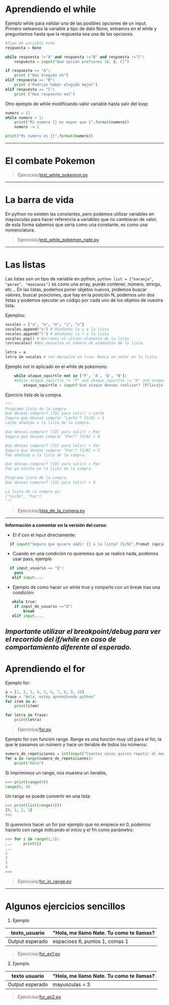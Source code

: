 # Aprendiendo el while
Ejemplo while para validar una de las posibles opciones de un input. Primero seteamos la variable a tipo de dato None, entramos en el while y preguntamos hasta que la respuesta sea una de las opciones.
```python
#Tipo de variable none
respuesta = None

while respuesta !="A" and respuesta !="B" and respuesta !="C":
    respuesta = input("Que opción prefieres [A, B, C]")

if respuesta == "A":
    print ("Has elegido ok")
elif respuesta == "B":
    print ("Podrias haber elegido mejor")
elif respuesta == "C":
    print ("Has respuesto mal")
```
Otro ejemplo de while modificando valor variable hasta salir del loop:
```python
numero = 12
while numero > 1:
    print("Mi numero {} es mayor que 1".format(numero))
    numero -= 1

print("Mi numero es {}".format(numero))
```
---
# El combate Pokemon

>Ejercicios/[test_while_pokemon.py](https://github.com/badorius/Python_MasterMind/blob/master/Ejercicios/test_while_pokemon.py)
---
# La barra de vida

En python no existen las constantes, pero podemos utilizar variables en mayúsculas para hacer referencia a variables que no cambiaran de valor, de esta forma sabemos que sería como una constante, es como una nomenclatura.

>Ejercicios/[test_while_pokemon_nate.py](https://github.com/badorius/Python_MasterMind/blob/master/Ejercicios/test_while_pokemon_nate.py)
---
# Las listas
Las listas son un tipo de variable en python, ```python list = ["naranja", "peras", "manzanas"]``` es como una array, puede contener, número, strings, etc...
En las listas, podemos poner objetos nuevos, podemos buscar valores, buscar posiciones, que hay en la posición N, podemos unir dos listas y podemos ejecutar un código por cada uno de los objetos de nuestra lista.

Ejemplos:
```python
vocales = ["a", "e", "e", "i", "o"]
vocales.append("u") # Añadimos la u a la lista
vocales.append("l") # Añadimos la l a la lista
vocales.pop() # Borramos el ultimo elemento de la lísta
len(vocales) #Nos devuelve el número de elementos de la lista.

letra = a
letra in vocales # nos devuelve un true. Busca un valor en la lista.
```
Ejemplo not in aplicado en el while de pokemons:
```python
    while ataque_squirtle not in ['P', 'A', 'B', 'N']:
    #while ataque_squirtle != "P" and ataque_squirtle != "A" and ataque_squirtle != "B" and ataque_squirtle != "N":
        ataque_squirtle = input("Que ataque deseas realizar? [P]lacaje, Pistola [A]gua, [B]urbuja [N]ada: ")
```
Ejercicio lista de la compra.
```python
"""
Programa lista de la compra
Que deseas comprar? ([Q] para salir) > Leche
Seguro que deseas comprar "Leche"? [S/N] > S
Leche añadida a la lista de la compra.

Que deseas comprar? ([Q] para salir) > Pan
Seguro que deseas comprar "Pan"? [S/N] > N

Que deseas comprar? ([Q] para salir) > Pan
Seguro que deseas comprar "Pan"? [S/N] > S
Pan añadida a la lista de la compra.

Que deseas comprar? ([Q] para salir) > Pan
Pan ya existe en la lista de la compra.

Programa lista de la compra
Que deseas comprar? ([Q] para salir) > Q

La lista de la compra es:
["Leche", "Pan"]
"""

```
>Ejercicios/[lista_de_la_compra.py](https://github.com/badorius/Python_MasterMind/blob/master/Ejercicios/lista_de_la_compra.py)
---
**Información a comentar en la versión del curso:**
- El if con el input directamente: 
```python 
  if input("Seguro que quiere aãdir {} a la lista? [S/N]".fromat (opcion)) == "S":
```
- Cuando en una condición no queremos que se realice nada, podemos usar pass, ejemplo
```python 
  if input_usuario == "Q":
    pass
   elif input....
```
- Ejemplo de como hacer un while true y romperlo con un break tras una condición:
```python 
   while true:
    if input_de_usuario =="Q":
        break
   elif input....
```
_Importante utilizar el breakpoint/debug para ver el recorrido del if/while en caso de comportamiento diferente al esperado._
---
# Aprendiendo el for
Ejemplo for:
```python
a = [1, 2, 3, 4, 5, 6, 7, 8, 9, 10]
frase = "Hola, estoy aprendiendo python"
for item in a:
    print(item)

for letra in frase:
    print(letra)
```
>Ejercicios/[for.py](https://github.com/badorius/Python_MasterMind/blob/master/Ejercicios/for.py)

Ejemplo for con función range. Range es una función muy util para el for, la que le pasamos un número y hace un iterable de todos los números:
```python
numero_de_repeticiones = int(input("Cuantas veces quires repetir el menssaje? "))
for a in range(numero_de_repeticiones):
    print("Hola")
```
Si imprimimos un range, nos muestra un iterable, 
```python
>>> print(range(4))
range(0, 4)
```
Un range se puede convertir en una lista:
```python
>>> print(list(range(4)))
[0, 1, 2, 3]
>>>
```
Si queremos hacer un for por ejemplo que no empiece en 0, podemos hacerlo con range indicando el inicio y el fin como parámetro:
```python
>>> for i in range(1,5):
...     print(i)
... 
1
2
3
4
>>>  
```
>Ejercicios/[for_in_range.py](https://github.com/badorius/Python_MasterMind/blob/master/Ejercicios/for_in_range.py)
---
# Algunos ejercicios sencillos 

1. Ejemplo

| texto_usuario                               | "Hola, me llamo Nate. Tu como te llamas? |
|---------------------------------------------|------------------------------------------|
| Output esperado                             | espacioes 6, puntos 1, comas 1           |



>Ejercicios/[for_ex1.py](https://github.com/badorius/Python_MasterMind/blob/master/Ejercicios/for_ex1.py)

2. Ejemplo

| texto usuario    | "Hola, me llamo Nate. Tu como te llamas?  |
|------------------|-------------------------------------------|
| Output esperado  | mayusculas = 3                            |


>Ejercicios/[for_ex2.py](https://github.com/badorius/Python_MasterMind/blob/master/Ejercicios/for_ex2.py)
